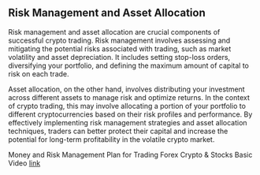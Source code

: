 ## Risk Management and Asset Allocation

<p>
Risk management and asset allocation are crucial components of successful crypto trading. Risk management involves assessing and mitigating the potential risks associated with trading, such as market volatility and asset depreciation. It includes setting stop-loss orders, diversifying your portfolio, and defining the maximum amount of capital to risk on each trade.
</p>

<p>
Asset allocation, on the other hand, involves distributing your investment across different assets to manage risk and optimize returns. In the context of crypto trading, this may involve allocating a portion of your portfolio to different cryptocurrencies based on their risk profiles and performance. By effectively implementing risk management strategies and asset allocation techniques, traders can better protect their capital and increase the potential for long-term profitability in the volatile crypto market.
</p>

Money and Risk Management Plan for Trading Forex Crypto & Stocks Basic Video [link](https://www.youtube.com/watch?v=P8EtfNHbbsQ)